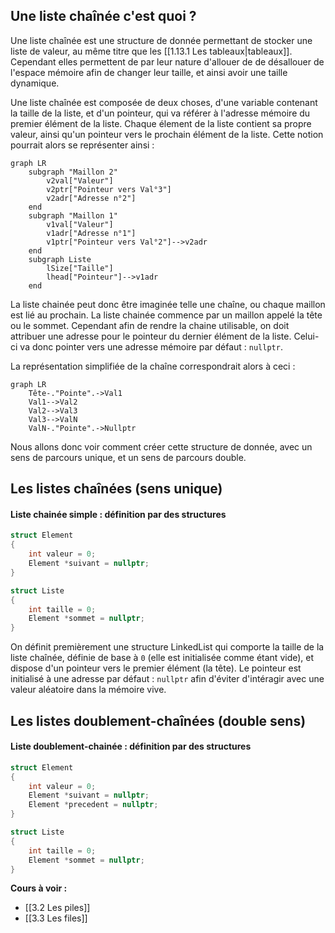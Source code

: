## Une liste chaînée c'est quoi ?

Une liste chaînée est une structure de donnée permettant de stocker une liste de valeur, au même titre que les [[1.13.1 Les tableaux|tableaux]]. Cependant elles permettent de par leur nature d'allouer de de désallouer de l'espace mémoire afin de changer leur taille, et ainsi avoir une taille dynamique.

Une liste chaînée est composée de deux choses, d'une variable contenant la taille de la liste, et d'un pointeur, qui va référer à l'adresse mémoire du premier élément de la liste. 
Chaque élement de la liste contient sa propre valeur, ainsi qu'un pointeur vers le prochain élément de la liste. Cette notion pourrait alors se représenter ainsi : 

```mermaid
graph LR
	subgraph "Maillon 2"
		v2val["Valeur"]
		v2ptr["Pointeur vers Val°3"]
		v2adr["Adresse n°2"]
	end
	subgraph "Maillon 1"
		v1val["Valeur"]
		v1adr["Adresse n°1"]
		v1ptr["Pointeur vers Val°2"]-->v2adr
	end
	subgraph Liste
		lSize["Taille"]
		lhead["Pointeur"]-->v1adr
	end
```

La liste chainée peut donc être imaginée telle une chaîne, ou chaque maillon est lié au prochain. La liste chainée commence par un maillon appelé la tête ou le sommet. Cependant afin de rendre la chaine utilisable, on doit attribuer une adresse pour le pointeur du dernier élément de la liste. Celui-ci va donc pointer vers une adresse mémoire par défaut : `nullptr`.

La représentation simplifiée de la chaîne correspondrait alors à ceci  :

```mermaid
graph LR
	Tête-."Pointe".->Val1
	Val1-->Val2
	Val2-->Val3
	Val3-->ValN
	ValN-."Pointe".->Nullptr
```


Nous allons donc voir comment créer cette structure de donnée, avec un sens de parcours unique, et un sens de parcours double.

## Les listes chaînées (sens unique)

#### Liste chainée simple : définition par des structures

```cpp
struct Element 
{
	int valeur = 0;
	Element *suivant = nullptr; 
}

struct Liste 
{
	int taille = 0;
	Element *sommet = nullptr; 
}
```

On définit premièrement une structure LinkedList qui comporte la taille de la liste chaînée, définie de base à `0` (elle est initialisée comme étant vide), et dispose d'un pointeur vers le premier élément (la tête). Le pointeur est initialisé à une adresse par défaut : `nullptr` afin d'éviter d'intéragir avec une valeur aléatoire dans la mémoire vive.

## Les listes doublement-chaînées (double sens) 

#### Liste doublement-chainée : définition par des structures

```cpp
struct Element 
{
	int valeur = 0;
	Element *suivant = nullptr;
	Element *precedent = nullptr;
}

struct Liste 
{
	int taille = 0;
	Element *sommet = nullptr; 
}
```

**Cours à voir :**
- [[3.2 Les piles]]
- [[3.3 Les files]]